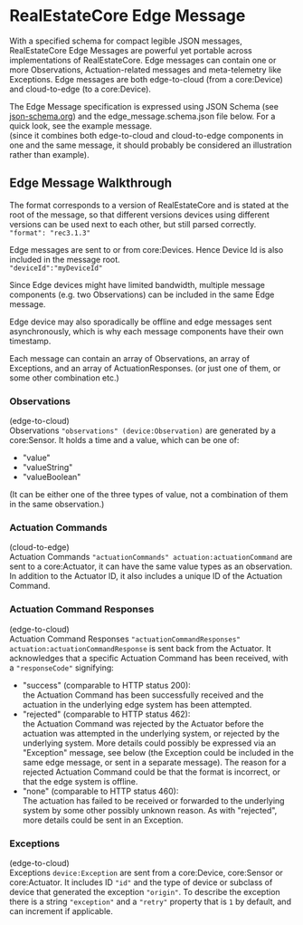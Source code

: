 # RealEstateCore Edge Message

With a specified schema for compact legible JSON messages, RealEstateCore Edge Messages are powerful yet portable across implementations of RealEstateCore. Edge messages can contain one or more Observations, Actuation-related messages and meta-telemetry like Exceptions. Edge messages are both edge-to-cloud (from a core:Device) and cloud-to-edge (to a core:Device).

The Edge Message specification is expressed using JSON Schema (see [json-schema.org](https://json-schema.org/)) and the edge_message.schema.json file below. For a quick look, see the example message.  
(since it combines both edge-to-cloud and cloud-to-edge components in one and the same message, it should probably be considered an illustration rather than example).

## Edge Message Walkthrough

The format corresponds to a version of RealEstateCore and is stated at the root of the message, so that different versions devices using different versions can be used next to each other, but still parsed correctly.  
`"format": "rec3.1.3"`

Edge messages are sent to or from core:Devices. Hence Device Id is also included in the message root.  
`"deviceId":"myDeviceId"`

Since Edge devices might have limited bandwidth, multiple message components (e.g. two Observations) can be included in the same Edge message.

Edge device may also sporadically be offline and edge messages sent asynchronously, which is why each message components have their own timestamp.

Each message can contain an array of Observations, an array of Exceptions, and an array of ActuationResponses. (or just one of them, or some other combination etc.)

### Observations
(edge-to-cloud)  
Observations `"observations" (device:Observation)` are generated by a core:Sensor. It holds a time and a value, which can be one of:
- "value"  
- "valueString"  
- "valueBoolean"

(It can be either one of the three types of value, not a combination of them in the same observation.)

### Actuation Commands
(cloud-to-edge)  
Actuation Commands `"actuationCommands" actuation:actuationCommand` are sent to a core:Actuator, it can have the same value types as an observation. In addition to the Actuator ID, it also includes a unique ID of the Actuation Command.

### Actuation Command Responses
(edge-to-cloud)  
Actuation Command Responses `"actuationCommandResponses" actuation:actuationCommandResponse` is sent back from the Actuator. It acknowledges that a specific Actuation Command has been received, with a `"responseCode"` signifying:
- "success" (comparable to HTTP status 200):  
  the Actuation Command has been successfully received and the actuation in the underlying edge system has been attempted.
- "rejected" (comparable to HTTP status 462):  
  the Actuation Command was rejected by the Actuator before the actuation was attempted in the underlying system, or rejected by the underlying system. More details could possibly be expressed via an "Exception" message, see below (the Exception could be included in the same edge message, or sent in a separate message). The reason for a rejected Actuation Command could be that the format is incorrect, or that the edge system is offline.
- "none" (comparable to HTTP status 460):  
  The actuation has failed to be received or forwarded to the underlying system by some other possibly unknown reason. As with "rejected", more details could be sent in an Exception.

### Exceptions
(edge-to-cloud)  
Exceptions `device:Exception` are sent from a core:Device, core:Sensor or core:Actuator. It includes ID `"id"` and the type of device or subclass of device that generated the exception `"origin"`. To describe the exception  there is a string `"exception"` and a `"retry"` property that is `1` by default, and can increment if applicable.